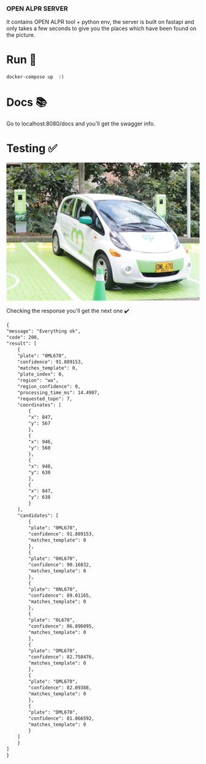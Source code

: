 ### OPEN ALPR SERVER 
It contains OPEN ALPR tool + python env, the server is built on fastapi and only takes a few seconds to give you the places which have been found on the picture.

# Run  :running:

    docker-compose up  :)

# Docs  :books:

Go to localhost:8080/docs and you'll get the swagger info.


# Testing :white_check_mark:

![alt](image/OML670.jpg)


Checking the response you'll get the next one :heavy_check_mark:


    {
    "message": "Everything ok",
    "code": 200,
    "result": [
        {
        "plate": "0ML670",
        "confidence": 91.889153,
        "matches_template": 0,
        "plate_index": 0,
        "region": "wa",
        "region_confidence": 0,
        "processing_time_ms": 14.4907,
        "requested_topn": 7,
        "coordinates": [
            {
            "x": 847,
            "y": 567
            },
            {
            "x": 946,
            "y": 560
            },
            {
            "x": 948,
            "y": 630
            },
            {
            "x": 847,
            "y": 638
            }
        ],
        "candidates": [
            {
            "plate": "0ML670",
            "confidence": 91.889153,
            "matches_template": 0
            },
            {
            "plate": "0HL670",
            "confidence": 90.16832,
            "matches_template": 0
            },
            {
            "plate": "0NL670",
            "confidence": 89.01165,
            "matches_template": 0
            },
            {
            "plate": "0L670",
            "confidence": 86.896095,
            "matches_template": 0
            },
            {
            "plate": "OML670",
            "confidence": 82.758476,
            "matches_template": 0
            },
            {
            "plate": "QML670",
            "confidence": 82.09388,
            "matches_template": 0
            },
            {
            "plate": "DML670",
            "confidence": 81.866592,
            "matches_template": 0
            }
        ]
        }
    ]
    }